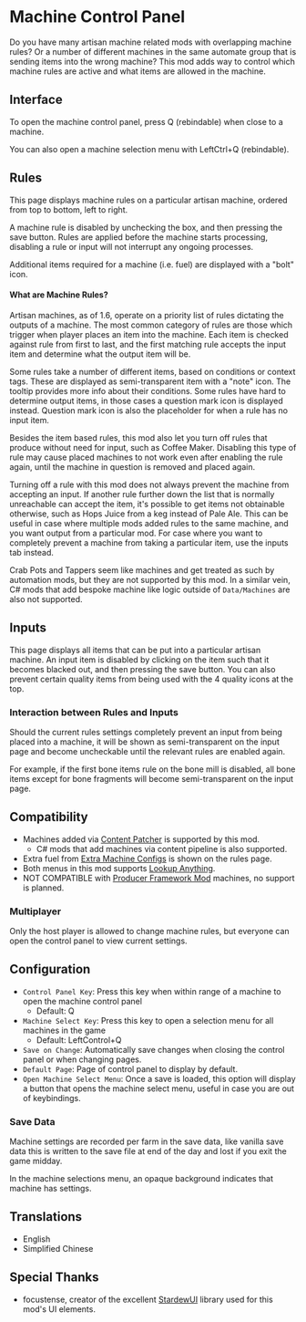 # Machine Control Panel

Do you have many artisan machine related mods with overlapping machine rules? Or a number of different machines in the same automate group that is sending items into the wrong machine? This mod adds way to control which machine rules are active and what items are allowed in the machine.

## Interface

To open the machine control panel, press Q (rebindable) when close to a machine.

You can also open a machine selection menu with LeftCtrl+Q (rebindable).

## Rules

This page displays machine rules on a particular artisan machine, ordered from top to bottom, left to right.

A machine rule is disabled by unchecking the box, and then pressing the save button. Rules are applied before the machine starts processing, disabling a rule or input will not interrupt any ongoing processes.

Additional items required for a machine (i.e. fuel) are displayed with a "bolt" icon.

#### What are Machine Rules?

Artisan machines, as of 1.6, operate on a priority list of rules dictating the outputs of a machine. The most common category of rules are those which trigger when player places an item into the machine. Each item is checked against rule from first to last, and the first matching rule accepts the input item and determine what the output item will be.

Some rules take a number of different items, based on conditions or context tags. These are displayed as semi-transparent item with a "note" icon. The tooltip provides more info about their conditions. Some rules have hard to determine output items, in those cases a question mark icon is displayed instead. Question mark icon is also the placeholder for when a rule has no input item.

Besides the item based rules, this mod also let you turn off rules that produce without need for input, such as Coffee Maker. Disabling this type of rule may cause placed machines to not work even after enabling the rule again, until the machine in question is removed and placed again.

Turning off a rule with this mod does not always prevent the machine from accepting an input. If another rule further down the list that is normally unreachable can accept the item, it's possible to get items not obtainable otherwise, such as Hops Juice from a keg instead of Pale Ale. This can be useful in case where multiple mods added rules to the same machine, and you want output from a particular mod. For case where you want to completely prevent a machine from taking a particular item, use the inputs tab instead.

Crab Pots and Tappers seem like machines and get treated as such by automation mods, but they are not supported by this mod. In a similar vein, C# mods that add bespoke machine like logic outside of `Data/Machines` are also not supported.

## Inputs

This page displays all items that can be put into a particular artisan machine.
An input item is disabled by clicking on the item such that it becomes blacked out, and then pressing the save button.
You can also prevent certain quality items from being used with the 4 quality icons at the top.

### Interaction between Rules and Inputs

Should the current rules settings completely prevent an input from being placed into a machine, it will be shown as semi-transparent on the input page and become uncheckable until the relevant rules are enabled again.

For example, if the first bone items rule on the bone mill is disabled, all bone items except for bone fragments will become semi-transparent on the input page.

## Compatibility 

* Machines added via [Content Patcher](https://www.nexusmods.com/stardewvalley/mods/1915) is supported by this mod.
    * C# mods that add machines via content pipeline is also supported.
* Extra fuel from [Extra Machine Configs](https://www.nexusmods.com/stardewvalley/mods/22256) is shown on the rules page.
* Both menus in this mod supports [Lookup Anything](https://www.nexusmods.com/stardewvalley/mods/541).
* NOT COMPATIBLE with [Producer Framework Mod](https://www.nexusmods.com/stardewvalley/mods/4970) machines, no support is planned.

### Multiplayer

Only the host player is allowed to change machine rules, but everyone can open the control panel to view current settings.

## Configuration

* `Control Panel Key`: Press this key when within range of a machine to open the machine control panel
    * Default: Q
* `Machine Select Key`: Press this key to open a selection menu for all machines in the game
    * Default: LeftControl+Q
* `Save on Change`: Automatically save changes when closing the control panel or when changing pages.
* `Default Page`: Page of control panel to display by default.
* `Open Machine Select Menu`: Once a save is loaded, this option will display a button that opens the machine select menu, useful in case you are out of keybindings.

### Save Data

Machine settings are recorded per farm in the save data, like vanilla save data this is written to the save file at end of the day and lost if you exit the game midday.

In the machine selections menu, an opaque background indicates that machine has settings.

## Translations

* English
* Simplified Chinese

## Special Thanks

* focustense, creator of the excellent [StardewUI](https://github.com/focustense/StardewUI) library used for this mod's UI elements.
